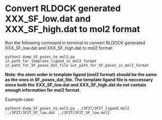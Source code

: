 # Convert RLDOCK generated XXX_SF_low.dat and XXX_SF_high.dat to mol2 format

Run the following command in terminal to convert RLDOCK generated XXX_SF_low.dat and XXX_SF_high.dat to mol2 format:
```
python3 dump_SF_poses_to_mol2.py in_path_for_template_ligand_in_mol2_format in_path_for_SF_poses_dat_file out_path_for_SF_poses_in_mol2_format
```
**Note: the atom order in template ligand (mol2 format) should be the same as the ones in SF_poses_dat_file. The template ligand file is neccessary since both the XXX_SF_low.dat and XXX_SF_high.dat do not contain enough information for mol2 format.**

Example case:
```
python3 dump_SF_poses_to_mol2.py ../3F2T/3F2T_ligand.mol2 ../3F2T/3F2T_SF_low.dat ../3F2T/3F2T_SF_low.mol2
```
